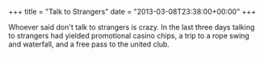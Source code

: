 +++
title = "Talk to Strangers"
date = "2013-03-08T23:38:00+00:00"
+++

Whoever said don't talk to strangers is crazy. In the last three days talking to strangers had yielded promotional casino chips, a trip to a rope swing and waterfall, and a free pass to the united club.
			